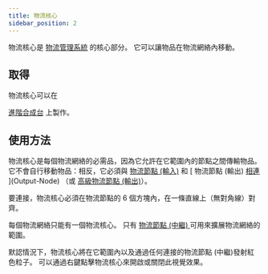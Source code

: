 ```yaml
---
title: 物流核心
sidebar_position: 2
---
```


物流核心是 [物流管理系統](Cargo-Management) 的核心部分。 它可以讓物品在物流網絡內移動。

## 取得

物流核心可以在

 [ 進階合成台](Enhanced-Crafting-Table) 上製作。</p> 



## 使用方法

物流核心是每個物流網絡的必需品，因為它允許在它範圍內的節點之間傳輸物品。 它不會自行移動物品：相反，它必須與 [ 物流節點 (輸入)](Input-Node) 和 [ 物流節點 (輸出) [相連](Connector-Node) ](Output-Node) （或 [ 高級物流節點 (輸出)](Advanced-Output-Node)）。

要連接，物流核心必須在物流節點的 6 個方塊內，在一條直線上（無對角線）對齊。

每個物流網絡只能有一個物流核心。 只有 [ 物流節點 (中繼) ](Connector-Node) 可用來擴展物流網絡的範圍。

默認情況下，物流核心將在它範圍內以及通過任何連接的物流節點 (中繼)發射紅色粒子。 可以通過右鍵點擊物流核心來開啟或關閉此視覺效果。
